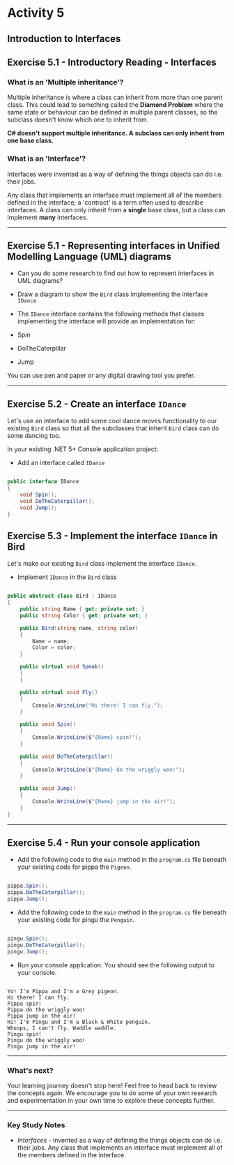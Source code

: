 # Activity 5
## Introduction to Interfaces

## Exercise 5.1 - Introductory Reading - Interfaces

### What is an 'Multiple inheritance'?

Multiple inheritance is where a class can inherit from more than one parent class. This could lead to something called the **Diamond Problem** where the same state or behaviour can be defined in multiple parent classes, so the subclass doesn't know which one to inherit from. 

**C# doesn't support multiple inheritance. A subclass can only inherit from one base class.**

### What is an 'Interface'?

Interfaces were invented as a way of defining the things objects can do i.e. their jobs.

Any class that implements an interface must implement all of the members defined in the interface; a 'contract' is a term often used to describe interfaces. A class can only inherit from a **single** base class, but a class can implement **many** interfaces.

---

## Exercise 5.1 - Representing interfaces in Unified Modelling Language (UML) diagrams

- Can you do some research to find out how to represent interfaces in UML diagrams?

- Draw a diagram to show the `Bird` class implementing the interface `IDance`

- The `IDance` interface contains the following methods that classes implementing the interface will provide an implementation for:

- Spin
- DoTheCaterpillar
- Jump

You can use pen and paper or any digital drawing tool you prefer.

---

## Exercise 5.2 - Create an interface `IDance`

Let's use an interface to add some cool dance moves functionality to our existing `Bird` class so that all the subclasses that inherit `Bird` class can do some dancing too.

In your existing .NET 5+ Console application project:

- Add an interface called `IDance`

```csharp

public interface IDance
{
    void Spin();
    void DoTheCaterpillar();
    void Jump();
}

```

## Exercise 5.3 - Implement the interface `IDance` in Bird

Let's make our existing `Bird` class implement the interface `IDance`.

- Implement `IDance` in the `Bird` class

```csharp

public abstract class Bird : IDance
{
    public string Name { get; private set; }
    public string Color { get; private set; }

    public Bird(string name, string color)
    {
        Name = name;
        Color = color;
    }

    public virtual void Speak() 
    {
    }

    public virtual void Fly() 
    {
        Console.WriteLine("Hi there! I can fly.");
    }

    public void Spin() 
    {
        Console.WriteLine($"{Name} spin!");
    }

    public void DoTheCaterpillar()
    {
        Console.WriteLine($"{Name} do the wriggly woo!");
    }

    public void Jump()
    {
        Console.WriteLine($"{Name} jump in the air!");
    }
}

```

---

## Exercise 5.4 - Run your console application

- Add the following code to the `main` method in the `program.cs` file beneath your existing code for pippa the `Pigeon`.

```csharp

pippa.Spin();
pippa.DoTheCaterpillar();
pippa.Jump();

```

- Add the following code to the `main` method in the `program.cs` file beneath your existing code for pingu the `Penguin`.

```csharp

pingu.Spin();
pingu.DoTheCaterpillar();
pingu.Jump();

```

- Run your console application. You should see the following output to your console.

```

Yo! I'm Pippa and I'm a Grey pigeon.
Hi there! I can fly.
Pippa spin!
Pippa do the wriggly woo!
Pippa jump in the air!
Hi! I'm Pingu and I'm a Black & White penguin.
Whoops, I can't fly. Waddle waddle.
Pingu spin!
Pingu do the wriggly woo!
Pingu jump in the air!

```
---

### What's next?

Your learning journey doesn't stop here! Feel free to head back to review the concepts again. We encourage you to do some of your own research and experimentation in your own time to explore these concepts further.

---

### Key Study Notes

- *Interfaces* - invented as a way of defining the things objects can do i.e. their jobs. Any class that implements an interface must implement all of the members defined in the interface.